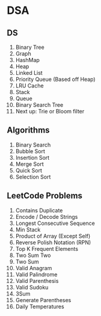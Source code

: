 # DSA 

## DS
1. Binary Tree
2. Graph
3. HashMap
4. Heap
5. Linked List
6. Priority Queue (Based off Heap)
7. LRU Cache
8. Stack
9. Queue
10. Binary Search Tree
11. Next up: Trie or Bloom filter

## Algorithms
1. Binary Search
2. Bubble Sort
3. Insertion Sort
4. Merge Sort
5. Quick Sort
6. Selection Sort

## LeetCode Problems
1. Contains Duplicate
2. Encode / Decode Strings
3. Longest Consecutive Sequence
4. Min Stack
5. Product of Array (Except Self)
6. Reverse Polish Notation (RPN)
7. Top K Frequent Elements
8. Two Sum Two
9. Two Sum
10. Valid Anagram
11. Valid Palindrome
12. Valid Parenthesis
13. Valid Sudoku
14. 3Sum
15. Generate Parentheses
16. Daily Temperatures
